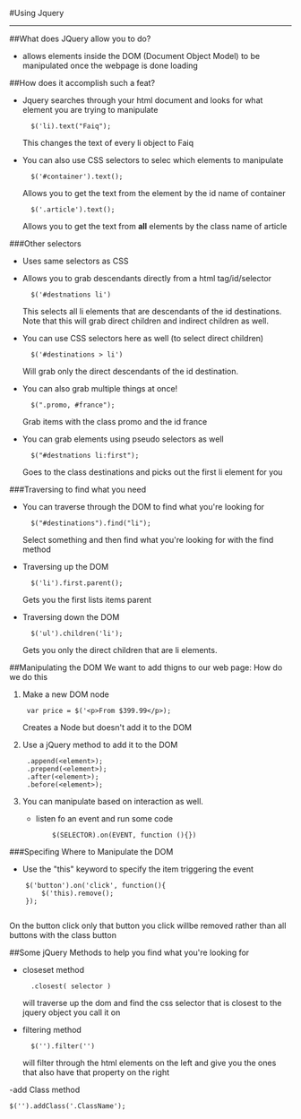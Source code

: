 #Using Jquery
*** 
##What does JQuery allow you to do?
- allows elements inside the DOM (Document Object Model) to be manipulated once the webpage is done loading 

##How does it accomplish such a feat? 
- Jquery searches through your html document and looks for what element you are trying to manipulate
		
		$('li).text("Faiq"); 
	This changes the text of every li object to Faiq

- You can also use CSS selectors to selec which elements to manipulate 

		$('#container').text(); 
	Allows you to get the text from the element by the id name of container 
	
		$('.article').text(); 
	Allows you to get the text from **all** elements by the class name of article
	
###Other selectors  

- Uses same selectors as CSS 

- Allows you to grab descendants directly from a html tag/id/selector 

		$('#destnations li')
		
	This selects all li elements that are descendants of the id destinations. Note that this will grab direct children and indirect children as well. 
	
- You can use CSS selectors here as well (to select direct children)

		$('#destinations > li')
		
	Will grab only the direct descendants of the id destination.  

- You can also grab multiple things at once! 

		$(".promo, #france"); 
	Grab items with the class promo and the id france 

- You can grab elements using pseudo selectors as well 

		$("#destnations li:first"); 
	Goes to the class destinations and picks out the first li element for you 

###Traversing to find what you need

- You can traverse through the DOM to find what you're looking for 
		
		$("#destinations").find("li"); 
		
	Select something and then find what you're looking for with the find method 
	
- Traversing up the DOM
		
		$('li').first.parent();
	Gets you the first lists items parent 

- Traversing down the DOM 

		$('ul').children('li');
	Gets you only the direct children that are li elements.

##Manipulating the DOM
We want to add thigns to our web page: How do we do this 

1. Make a new DOM node	 
	
		var price = $('<p>From $399.99</p>);
	Creates a Node but doesn't add it to the DOM   

2. Use a jQuery method to add it to the DOM 
		
		.append(<element>);
		.prepend(<element>);
		.after(<element>);
		.before(<element>);
		
3. You can manipulate based on interaction as well.
	- listen fo an event and run some code 
	
		```
			$(SELECTOR).on(EVENT, function (){})
		```
###Specifing Where to Manipulate the DOM
- Use the "this" keyword to specify the item triggering the event

```
	$('button').on('click', function(){
		$('this).remove();
	});
	
```
On the button click only that button you click willbe removed rather than all buttons with the class button 


##Some jQuery Methods to help you find what you're looking for 
- closeset method

		.closest( selector )
	will traverse up the dom and find the css selector that is closest to the jquery object you call it on 
	

- filtering method 
	
		$('').filter('')
		
	will filter through the html elements on the left and give you the ones that also have that property on the right 

-add Class method
	
	$('').addClass('.ClassName'); 
	

